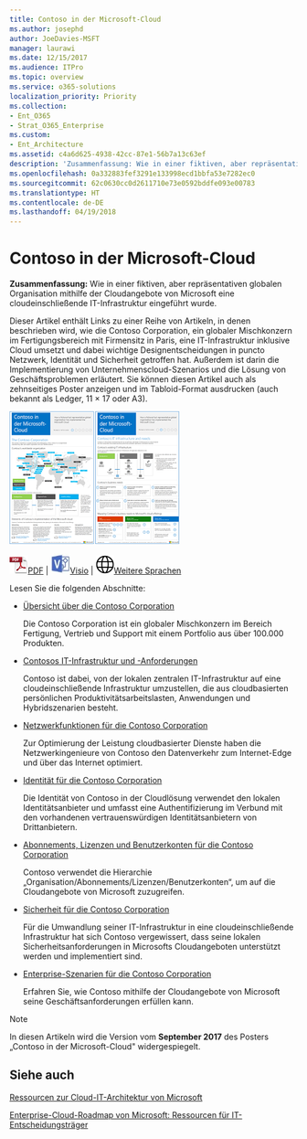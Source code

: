 ```yaml
---
title: Contoso in der Microsoft-Cloud
ms.author: josephd
author: JoeDavies-MSFT
manager: laurawi
ms.date: 12/15/2017
ms.audience: ITPro
ms.topic: overview
ms.service: o365-solutions
localization_priority: Priority
ms.collection:
- Ent_O365
- Strat_O365_Enterprise
ms.custom:
- Ent_Architecture
ms.assetid: c4a6d625-4938-42cc-87e1-56b7a13c63ef
description: 'Zusammenfassung: Wie in einer fiktiven, aber repräsentativen globalen Organisation mithilfe der Cloudangebote von Microsoft eine cloudeinschließende IT-Infrastruktur eingeführt wurde.'
ms.openlocfilehash: 0a332883fef3291e133998ecd1bbfa53e7282ec0
ms.sourcegitcommit: 62c0630cc0d2611710e73e0592bddfe093e00783
ms.translationtype: HT
ms.contentlocale: de-DE
ms.lasthandoff: 04/19/2018
---
```

# <a name="contoso-in-the-microsoft-cloud"></a>Contoso in der Microsoft-Cloud

 **Zusammenfassung:** Wie in einer fiktiven, aber repräsentativen globalen Organisation mithilfe der Cloudangebote von Microsoft eine cloudeinschließende IT-Infrastruktur eingeführt wurde.
  
Dieser Artikel enthält Links zu einer Reihe von Artikeln, in denen beschrieben wird, wie die Contoso Corporation, ein globaler Mischkonzern im Fertigungsbereich mit Firmensitz in Paris, eine IT-Infrastruktur inklusive Cloud umsetzt und dabei wichtige Designentscheidungen in puncto Netzwerk, Identität und Sicherheit getroffen hat. Außerdem ist darin die Implementierung von Unternehmenscloud-Szenarios und die Lösung von Geschäftsproblemen erläutert. Sie können diesen Artikel auch als zehnseitiges Poster anzeigen und im Tabloid-Format ausdrucken (auch bekannt als Ledger, 11 × 17 oder A3).
  
[![Miniaturbild von Contoso im Microsoft Cloud-Poster.](images/Contoso_Poster/Thumbnail.png)](https://www.microsoft.com/download/details.aspx?id=54427)
  
![PDF-Datei](images/Common_Images/PDFIcon.png)[PDF](https://go.microsoft.com/fwlink/p/?linkid=842085)  | ![Visio-Datei](images/Common_Images/VisioIcon.png)[Visio](https://go.microsoft.com/fwlink/p/?linkid=842086)  | ![Seite mit Versionen in zusätzlichen Sprachen anzeigen](images/Common_Images/GlobeIcon.png)[Weitere Sprachen](https://www.microsoft.com/download/details.aspx?id=54427)
  
Lesen Sie die folgenden Abschnitte:
  
- [Übersicht über die Contoso Corporation](overview-of-the-contoso-corporation.md)
    
    Die Contoso Corporation ist ein globaler Mischkonzern im Bereich Fertigung, Vertrieb und Support mit einem Portfolio aus über 100.000 Produkten.
    
- [Contosos IT-Infrastruktur und -Anforderungen](contoso-it-infrastructure-and-needs.md)
    
    Contoso ist dabei, von der lokalen zentralen IT-Infrastruktur auf eine cloudeinschließende Infrastruktur umzustellen, die aus cloudbasierten persönlichen Produktivitätsarbeitslasten, Anwendungen und Hybridszenarien besteht.

    
- [Netzwerkfunktionen für die Contoso Corporation](networking-for-the-contoso-corporation.md)
    
    Zur Optimierung der Leistung cloudbasierter Dienste haben die Netzwerkingenieure von Contoso den Datenverkehr zum Internet-Edge und über das Internet optimiert.
    
- [Identität für die Contoso Corporation](identity-for-the-contoso-corporation.md)
    
    Die Identität von Contoso in der Cloudlösung verwendet den lokalen Identitätsanbieter und umfasst eine Authentifizierung im Verbund mit den vorhandenen vertrauenswürdigen Identitätsanbietern von Drittanbietern.
    
- [Abonnements, Lizenzen und Benutzerkonten für die Contoso Corporation](subscriptions-licenses-and-user-accounts-for-the-contoso-corporation.md)
    
    Contoso verwendet die Hierarchie „Organisation/Abonnements/Lizenzen/Benutzerkonten“, um auf die Cloudangebote von Microsoft zuzugreifen.
    
- [Sicherheit für die Contoso Corporation](security-for-the-contoso-corporation.md)
    
    Für die Umwandlung seiner IT-Infrastruktur in eine cloudeinschließende Infrastruktur hat sich Contoso vergewissert, dass seine lokalen Sicherheitsanforderungen in Microsofts Cloudangeboten unterstützt werden und implementiert sind.
    
- [Enterprise-Szenarien für die Contoso Corporation](enterprise-scenarios-for-the-contoso-corporation.md)
    
    Erfahren Sie, wie Contoso mithilfe der Cloudangebote von Microsoft seine Geschäftsanforderungen erfüllen kann.
    
> [!NOTE]
> In diesen Artikeln wird die Version vom **September 2017** des Posters „Contoso in der Microsoft-Cloud" widergespiegelt.
  
## <a name="see-also"></a>Siehe auch

[Ressourcen zur Cloud-IT-Architektur von Microsoft](microsoft-cloud-it-architecture-resources.md)

[Enterprise-Cloud-Roadmap von Microsoft: Ressourcen für IT-Entscheidungsträger](https://sway.com/FJ2xsyWtkJc2taRD)



